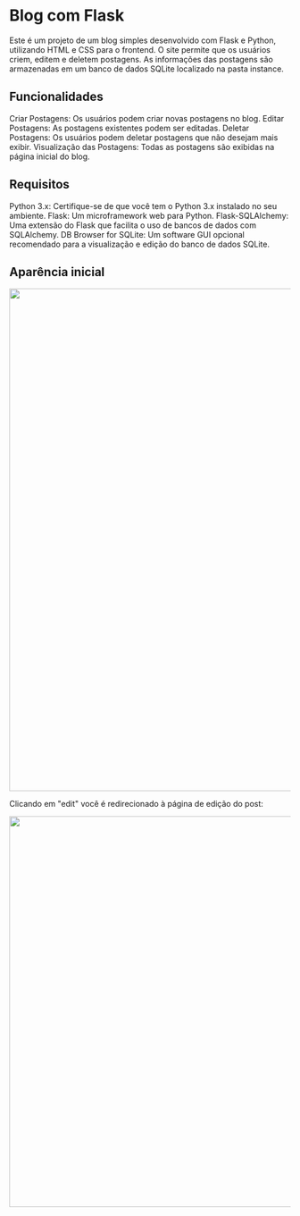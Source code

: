 # Blog com Flask
Este é um projeto de um blog simples desenvolvido com Flask e Python, utilizando HTML e CSS para o frontend. O site permite que os usuários criem, editem e deletem postagens. As informações das postagens são armazenadas em um banco de dados SQLite localizado na pasta instance.

## Funcionalidades
Criar Postagens: Os usuários podem criar novas postagens no blog.
Editar Postagens: As postagens existentes podem ser editadas.
Deletar Postagens: Os usuários podem deletar postagens que não desejam mais exibir.
Visualização das Postagens: Todas as postagens são exibidas na página inicial do blog.

## Requisitos
Python 3.x: Certifique-se de que você tem o Python 3.x instalado no seu ambiente.
Flask: Um microframework web para Python.
Flask-SQLAlchemy: Uma extensão do Flask que facilita o uso de bancos de dados com SQLAlchemy.
DB Browser for SQLite: Um software GUI opcional recomendado para a visualização e edição do banco de dados SQLite.

## Aparência inicial
<p align="center">
<img src="https://github.com/user-attachments/assets/dd59f869-5fe9-4523-8344-fd76c1c71433" alt="" width="900">
</p>

Clicando em "edit" você é redirecionado à página de edição do post:
<p align="center">
<img src="https://github.com/user-attachments/assets/c64493db-3d31-4a38-b7f1-20898d957c2b)" alt="" width="700">
</p>
